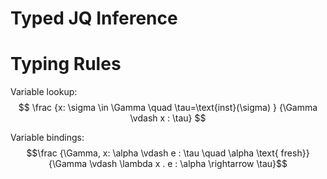 # Typed JQ Inference



# Typing Rules
Variable lookup:
 $$ \frac {x: \sigma \in \Gamma \quad \tau=\text{inst}(\sigma) } {\Gamma \vdash x : \tau}  $$

Variable bindings:
 $$\frac {\Gamma, x: \alpha \vdash e : \tau \quad \alpha \text{ fresh}} {\Gamma \vdash \lambda x . e : \alpha \rightarrow \tau}$$